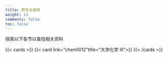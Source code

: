 ```yaml
---
title: 跨专业选修
weight: 13
comments: false
toc: false
---
```

探索以下各节以查找相关资料
<!--more-->
{{< cards >}}
{{< card link="chem1012"title="大学化学 III">}}
{{< /cards >}}
